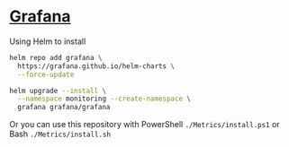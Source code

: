# [Grafana](https://grafana.com/oss/grafana/)

Using Helm to install

```sh
helm repo add grafana \
  https://grafana.github.io/helm-charts \
  --force-update

helm upgrade --install \
  --namespace monitoring --create-namespace \
  grafana grafana/grafana
```

Or you can use this repository with PowerShell `./Metrics/install.ps1` or Bash `./Metrics/install.sh`
